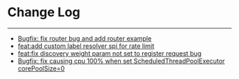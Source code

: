 # Change Log
---

- [Bugfix: fix router bug and add router example](https://github.com/Tencent/spring-cloud-tencent/pull/89)
- [feat:add custom label resolver spi for rate limit](https://github.com/Tencent/spring-cloud-tencent/pull/105)
- [feat:fix discovery weight param not set to register request bug](https://github.com/Tencent/spring-cloud-tencent/pull/102)
- [Bugfix: fix causing cpu 100% when set ScheduledThreadPoolExecutor corePoolSize=0](https://github.com/Tencent/spring-cloud-tencent/pull/98)
